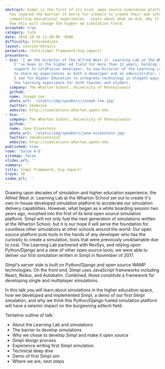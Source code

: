 ```yaml
---
abstract: Simpl is the first of its kind, open source simulation platform.  Our platform
  has lowered the barrier of entry for schools to create their own interactive and
  compelling educational experiences.  Learn about what we did, why it matters, and
  how this will change the higher ed simulation field.
accepted: true
category: talk
date: 2018-10-16 11:30:00 -0500
difficulty: Intermediate
layout: session-details
permalink: /talk/simpl-framework-big-impact/
presenters:
- bio: 'I am the Director of the Alfred West Jr. Learning Lab at the Wharton School,
    I''ve been in the higher ed field for more than 12 years, holding roles from IT
    support to ColdFusion developer, to now-Director of the Learning Lab.  I''m eager
    to share my experiences as both a developer and an administrator, and the opportunities
    I see for Higher Education to integrate technology in elegant ways to enhance
    the learning experience for both teacher and student.  '
  company: The Wharton School, University of Pennsylvania
  github: ''
  name: Joseph Lee
  photo_url: '/static/img/speakers/joseph-lee.jpg'
  twitter: skemojoe
  website: http://simulations.wharton.upenn.edu
- bio: ''
  company: The Wharton School, University of Pennsylvania
  github: ''
  name: Jane Eisenstein
  photo_url: '/static/img/speakers/jane-eisenstein.jpg'
  twitter: JaneEisenstein
  website: http://simulations.wharton.upenn.edu
published: true
room: 'Salon A-E'
sitemap: false
slides_url: ''
summary: ''
title: Simpl framework, big impact!
track: t0
video_url: ''
---
```


Drawing upon decades of simulation and higher education experience, the Alfred West Jr. Learning Lab at the Wharton School set out to create it's own in-house developed simulation platform to accelerate our simulation delivery capabilities.  However, what began as a white boarding session two years ago, morphed into the first of its kind open source simulation platform.  Simpl will not only fuel the next generation of simulations written at the Wharton School, but it is our hope it will serve the foundation for countless other simulations at other schools around the world.  Our open source platform puts tools in the hands of any developer who has the curiosity to create a simulation, tools that were previously unobtainable due to cost.  The Learning Lab partnered with RevSys, and relying upon Python/Django and a slew of other open source tools, we were able to deliver our first simulation written in Simpl in November of 2017.

Simpl‘s server side is built on Python/Django and open source WAMP technologies. On the front end, Simpl uses JavaScript frameworks including React, Redux, and Autobahn. Combined, these constitute a framework for developing single and multiplayer simulations.

In this talk you will learn about simulations in the higher education space, how we developed and implemented Simpl, a demo of our first Simpl simulation, and why we think this Python/Django fueled simulation platform will have a seismic impact on the burgeoning edtech field.

Tentative outline of talk:

* About the Learning Lab and simulations
* The barrier to develop simulations
* Why we chose to develop Simpl and make it open source
* Simpl design process
* Experience writing first Simpl simulation
* Technical deep dive
* Demo of first Simpl sim
* Where we are, next steps
